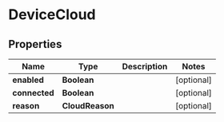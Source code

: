 

# DeviceCloud


## Properties

| Name | Type | Description | Notes |
|------------ | ------------- | ------------- | -------------|
|**enabled** | **Boolean** |  |  [optional] |
|**connected** | **Boolean** |  |  [optional] |
|**reason** | **CloudReason** |  |  [optional] |



